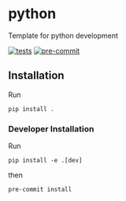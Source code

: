 # python

Template for python development

[![tests](https://github.com/paddyroddy/python-template/actions/workflows/tests.yml/badge.svg)](https://github.com/paddyroddy/python-template/actions/workflows/tests.yml)
[![pre-commit](https://img.shields.io/badge/pre--commit-enabled-brightgreen?logo=pre-commit&logoColor=white)](https://github.com/pre-commit/pre-commit)

## Installation

Run

```{sh}
pip install .
```

### Developer Installation

Run

```{sh}
pip install -e .[dev]
```

then

```{sh}
pre-commit install
```
